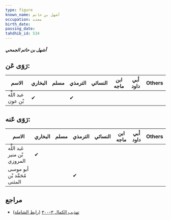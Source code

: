 ```yaml
---
type: figure
known_name: أشهل بن حاتم
occupation: محدث
birth_date:
passing_date:
tahdhib_id: 534
---
```

##### أشهل بن حاتم الجمحي

## رَوَى عَن:
| الاسم              | البخاري | مسلم | الترمذي | النسائي | ابن ماجه | أبي داود | Others |
| ------------------ | ------- | ---- | ------- | ------- | -------- | -------- | ------ |
| عبد اللَّه بْن عون | ✔       |      | ✔       |         |          |          |        |
## رَوَى عَنه:
| الاسم                        | البخاري | مسلم | الترمذي | النسائي | ابن ماجه | أبي داود | Others |
| ---------------------------- | ------- | ---- | ------- | ------- | -------- | -------- | ------ |
| عَبد اللَّه بْن منير المروزي | ✔       |      |         |         |          |          |        |
| أبو موسى مُحَمَّد بْن المثنى |         |      | ✔       |         |          |          |        |
## مراجع
- [تهذيب الكمال ٣-٣٠٠](obsidian://open?vault=Tahdhib-al-Kamal&file=Figures/٥٣٤-أشهل%20بن%20حاتم%20الجمحي) ([رابط الشاملة](https://shamela.ws/book/3722/1314))